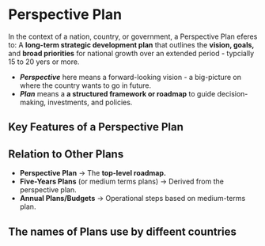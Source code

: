 # Perspective Plan
In the context of a nation, country, or government, a Perspective Plan eferes to: A **long-term strategic development plan** that outlines the **vision, goals,** and **broad priorities** for national growth over an extended period - typcially 15 to 20 yers or more.
- ***Perspective*** here means a forward-looking vision - a big-picture on where the country wants to go in future.
- ***Plan*** means a **a structured framework or roadmap** to guide decision-making, investments, and policies.

## Key Features of a Perspective Plan

## Relation to Other Plans
- **Perspective Plan** $\rightarrow$ The **top-level roadmap.**
- **Five-Years Plans** (or medium terms plans) $\rightarrow$ Derived from the perspective plan.
- **Annual Plans/Budgets** $\rightarrow$ Operational steps based on medium-terms plan.

## The names of Plans use by diffeent countries

